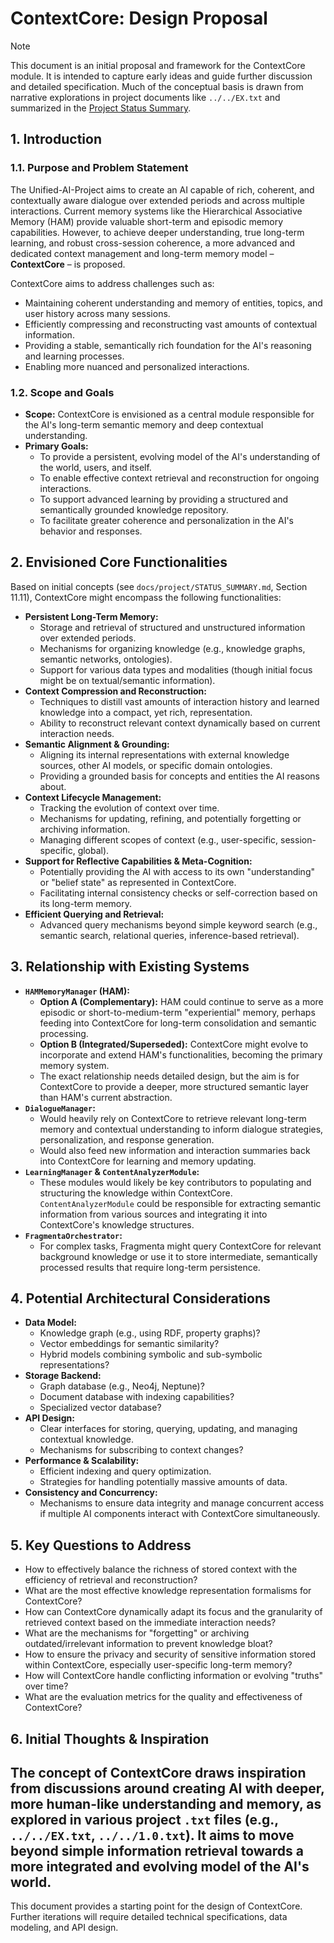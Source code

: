 # ContextCore: Design Proposal

> [!NOTE]
> This document is an initial proposal and framework for the ContextCore module. It is intended to capture early ideas and guide further discussion and detailed specification. Much of the conceptual basis is drawn from narrative explorations in project documents like `../../EX.txt` and summarized in the [Project Status Summary](../../project/STATUS_SUMMARY.md).

## 1. Introduction

### 1.1. Purpose and Problem Statement
The Unified-AI-Project aims to create an AI capable of rich, coherent, and contextually aware dialogue over extended periods and across multiple interactions. Current memory systems like the Hierarchical Associative Memory (HAM) provide valuable short-term and episodic memory capabilities. However, to achieve deeper understanding, true long-term learning, and robust cross-session coherence, a more advanced and dedicated context management and long-term memory model – **ContextCore** – is proposed.

ContextCore aims to address challenges such as:
*   Maintaining coherent understanding and memory of entities, topics, and user history across many sessions.
*   Efficiently compressing and reconstructing vast amounts of contextual information.
*   Providing a stable, semantically rich foundation for the AI's reasoning and learning processes.
*   Enabling more nuanced and personalized interactions.

### 1.2. Scope and Goals
*   **Scope:** ContextCore is envisioned as a central module responsible for the AI's long-term semantic memory and deep contextual understanding.
*   **Primary Goals:**
    *   To provide a persistent, evolving model of the AI's understanding of the world, users, and itself.
    *   To enable effective context retrieval and reconstruction for ongoing interactions.
    *   To support advanced learning by providing a structured and semantically grounded knowledge repository.
    *   To facilitate greater coherence and personalization in the AI's behavior and responses.

## 2. Envisioned Core Functionalities

Based on initial concepts (see `docs/project/STATUS_SUMMARY.md`, Section 11.11), ContextCore might encompass the following functionalities:

*   **Persistent Long-Term Memory:**
    *   Storage and retrieval of structured and unstructured information over extended periods.
    *   Mechanisms for organizing knowledge (e.g., knowledge graphs, semantic networks, ontologies).
    *   Support for various data types and modalities (though initial focus might be on textual/semantic information).
*   **Context Compression and Reconstruction:**
    *   Techniques to distill vast amounts of interaction history and learned knowledge into a compact, yet rich, representation.
    *   Ability to reconstruct relevant context dynamically based on current interaction needs.
*   **Semantic Alignment & Grounding:**
    *   Aligning its internal representations with external knowledge sources, other AI models, or specific domain ontologies.
    *   Providing a grounded basis for concepts and entities the AI reasons about.
*   **Context Lifecycle Management:**
    *   Tracking the evolution of context over time.
    *   Mechanisms for updating, refining, and potentially forgetting or archiving information.
    *   Managing different scopes of context (e.g., user-specific, session-specific, global).
*   **Support for Reflective Capabilities & Meta-Cognition:**
    *   Potentially providing the AI with access to its own "understanding" or "belief state" as represented in ContextCore.
    *   Facilitating internal consistency checks or self-correction based on its long-term memory.
*   **Efficient Querying and Retrieval:**
    *   Advanced query mechanisms beyond simple keyword search (e.g., semantic search, relational queries, inference-based retrieval).

## 3. Relationship with Existing Systems

*   **`HAMMemoryManager` (HAM):**
    *   **Option A (Complementary):** HAM could continue to serve as a more episodic or short-to-medium-term "experiential" memory, perhaps feeding into ContextCore for long-term consolidation and semantic processing.
    *   **Option B (Integrated/Superseded):** ContextCore might evolve to incorporate and extend HAM's functionalities, becoming the primary memory system.
    *   The exact relationship needs detailed design, but the aim is for ContextCore to provide a deeper, more structured semantic layer than HAM's current abstraction.
*   **`DialogueManager`:**
    *   Would heavily rely on ContextCore to retrieve relevant long-term memory and contextual understanding to inform dialogue strategies, personalization, and response generation.
    *   Would also feed new information and interaction summaries back into ContextCore for learning and memory updating.
*   **`LearningManager` & `ContentAnalyzerModule`:**
    *   These modules would likely be key contributors to populating and structuring the knowledge within ContextCore. `ContentAnalyzerModule` could be responsible for extracting semantic information from various sources and integrating it into ContextCore's knowledge structures.
*   **`FragmentaOrchestrator`:**
    *   For complex tasks, Fragmenta might query ContextCore for relevant background knowledge or use it to store intermediate, semantically processed results that require long-term persistence.

## 4. Potential Architectural Considerations

*   **Data Model:**
    *   Knowledge graph (e.g., using RDF, property graphs)?
    *   Vector embeddings for semantic similarity?
    *   Hybrid models combining symbolic and sub-symbolic representations?
*   **Storage Backend:**
    *   Graph database (e.g., Neo4j, Neptune)?
    *   Document database with indexing capabilities?
    *   Specialized vector database?
*   **API Design:**
    *   Clear interfaces for storing, querying, updating, and managing contextual knowledge.
    *   Mechanisms for subscribing to context changes?
*   **Performance & Scalability:**
    *   Efficient indexing and query optimization.
    *   Strategies for handling potentially massive amounts of data.
*   **Consistency and Concurrency:**
    *   Mechanisms to ensure data integrity and manage concurrent access if multiple AI components interact with ContextCore simultaneously.

## 5. Key Questions to Address

*   How to effectively balance the richness of stored context with the efficiency of retrieval and reconstruction?
*   What are the most effective knowledge representation formalisms for ContextCore?
*   How can ContextCore dynamically adapt its focus and the granularity of retrieved context based on the immediate interaction needs?
*   What are the mechanisms for "forgetting" or archiving outdated/irrelevant information to prevent knowledge bloat?
*   How to ensure the privacy and security of sensitive information stored within ContextCore, especially user-specific long-term memory?
*   How will ContextCore handle conflicting information or evolving "truths" over time?
*   What are the evaluation metrics for the quality and effectiveness of ContextCore?

## 6. Initial Thoughts & Inspiration

The concept of ContextCore draws inspiration from discussions around creating AI with deeper, more human-like understanding and memory, as explored in various project `.txt` files (e.g., `../../EX.txt`, `../../1.0.txt`). It aims to move beyond simple information retrieval towards a more integrated and evolving model of the AI's world.
---
This document provides a starting point for the design of ContextCore. Further iterations will require detailed technical specifications, data modeling, and API design.

